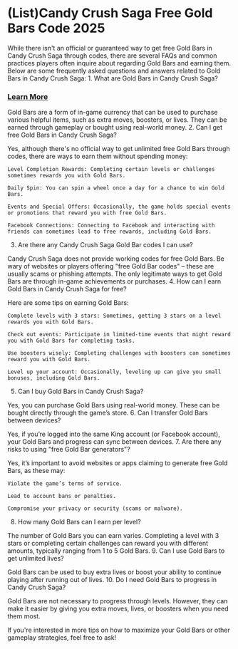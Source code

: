 <h1>(List)Candy Crush Saga Free Gold Bars Code 2025</h1>
While there isn't an official or guaranteed way to get free Gold Bars in Candy Crush Saga through codes, there are several FAQs and common practices players often inquire about regarding Gold Bars and earning them. Below are some frequently asked questions and answers related to Gold Bars in Candy Crush Saga:
1. What are Gold Bars in Candy Crush Saga?

<h3><a href="https://graph.org/Candy-Crush-Saga-Free-Gold-Bars-Code-03-27">Learn More</a></h3>

Gold Bars are a form of in-game currency that can be used to purchase various helpful items, such as extra moves, boosters, or lives. They can be earned through gameplay or bought using real-world money.
2. Can I get free Gold Bars in Candy Crush Saga?

Yes, although there's no official way to get unlimited free Gold Bars through codes, there are ways to earn them without spending money:

    Level Completion Rewards: Completing certain levels or challenges sometimes rewards you with Gold Bars.

    Daily Spin: You can spin a wheel once a day for a chance to win Gold Bars.

    Events and Special Offers: Occasionally, the game holds special events or promotions that reward you with free Gold Bars.

    Facebook Connections: Connecting to Facebook and interacting with friends can sometimes lead to free rewards, including Gold Bars.

3. Are there any Candy Crush Saga Gold Bar codes I can use?

Candy Crush Saga does not provide working codes for free Gold Bars. Be wary of websites or players offering "free Gold Bar codes" – these are usually scams or phishing attempts. The only legitimate ways to get Gold Bars are through in-game achievements or purchases.
4. How can I earn Gold Bars in Candy Crush Saga for free?

Here are some tips on earning Gold Bars:

    Complete levels with 3 stars: Sometimes, getting 3 stars on a level rewards you with Gold Bars.

    Check out events: Participate in limited-time events that might reward you with Gold Bars for completing tasks.

    Use boosters wisely: Completing challenges with boosters can sometimes reward you with Gold Bars.

    Level up your account: Occasionally, leveling up can give you small bonuses, including Gold Bars.

5. Can I buy Gold Bars in Candy Crush Saga?

Yes, you can purchase Gold Bars using real-world money. These can be bought directly through the game’s store.
6. Can I transfer Gold Bars between devices?

Yes, if you’re logged into the same King account (or Facebook account), your Gold Bars and progress can sync between devices.
7. Are there any risks to using "free Gold Bar generators"?

Yes, it’s important to avoid websites or apps claiming to generate free Gold Bars, as these may:

    Violate the game’s terms of service.

    Lead to account bans or penalties.

    Compromise your privacy or security (scams or malware).

8. How many Gold Bars can I earn per level?

The number of Gold Bars you can earn varies. Completing a level with 3 stars or completing certain challenges can reward you with different amounts, typically ranging from 1 to 5 Gold Bars.
9. Can I use Gold Bars to get unlimited lives?

Gold Bars can be used to buy extra lives or boost your ability to continue playing after running out of lives.
10. Do I need Gold Bars to progress in Candy Crush Saga?

Gold Bars are not necessary to progress through levels. However, they can make it easier by giving you extra moves, lives, or boosters when you need them most.

If you're interested in more tips on how to maximize your Gold Bars or other gameplay strategies, feel free to ask!
